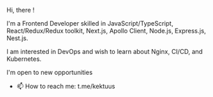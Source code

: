 
Hi, there !

I'm a Frontend Developer skilled in JavaScript/TypeScript, React/Redux/Redux toolkit, Next.js, Apollo Client, Node.js, Express.js, Nest.js.

I am interested in DevOps and wish to learn about Nginx, CI/CD, and Kubernetes.

I'm open to new opportunities 
- 📫 How to reach me: t.me/kektuus
